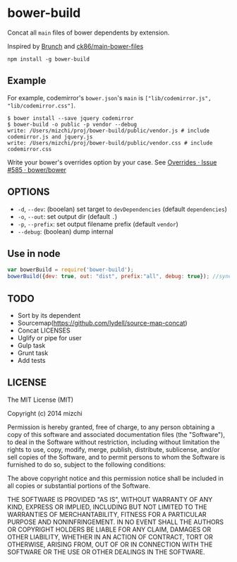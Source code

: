 # bower-build

Concat all `main` files of bower dependents by extension.

Inspired by [Brunch](http://brunch.io/ "Brunch | ultra-fast HTML5 build tool") and [ck86/main-bower-files](https://github.com/ck86/main-bower-files "ck86/main-bower-files")

```
npm install -g bower-build
```

## Example

For example, codemirror's `bower.json`'s `main` is `["lib/codemirror.js", "lib/codemirror.css"]`.

```
$ bower install --save jquery codemirror
$ bower-build -o public -p vendor --debug
write: /Users/mizchi/proj/bower-build/public/vendor.js # include codemirror.js and jquery.js
write: /Users/mizchi/proj/bower-build/public/vendor.css # include codemirror.css
```

Write your bower's overrides option by your case. See [Overrides · Issue #585 · bower/bower](https://github.com/bower/bower/issues/585 "Overrides · Issue #585 · bower/bower")

## OPTIONS

- `-d`, `--dev`: (booelan) set target to `devDependencies` (default `dependencies`)
- `-o`, `--out`: set output dir (default `.`)
- `-p`, `--prefix`: set output filename prefix (default `vendor`)
- `--debug`: (boolean) dump internal

## Use in node

```javascript
var bowerBuild = require('bower-build');
bowerBuild({dev: true, out: "dist", prefix:"all", debug: true}); //sync
```

## TODO

- Sort by its dependent
- Sourcemap(https://github.com/lydell/source-map-concat)
- Concat LICENSES
- Uglify or pipe for user
- Gulp task
- Grunt task
- Add tests

## LICENSE

The MIT License (MIT)

Copyright (c) 2014 mizchi

Permission is hereby granted, free of charge, to any person obtaining a copy
of this software and associated documentation files (the "Software"), to deal
in the Software without restriction, including without limitation the rights
to use, copy, modify, merge, publish, distribute, sublicense, and/or sell
copies of the Software, and to permit persons to whom the Software is
furnished to do so, subject to the following conditions:

The above copyright notice and this permission notice shall be included in
all copies or substantial portions of the Software.

THE SOFTWARE IS PROVIDED "AS IS", WITHOUT WARRANTY OF ANY KIND, EXPRESS OR
IMPLIED, INCLUDING BUT NOT LIMITED TO THE WARRANTIES OF MERCHANTABILITY,
FITNESS FOR A PARTICULAR PURPOSE AND NONINFRINGEMENT. IN NO EVENT SHALL THE
AUTHORS OR COPYRIGHT HOLDERS BE LIABLE FOR ANY CLAIM, DAMAGES OR OTHER
LIABILITY, WHETHER IN AN ACTION OF CONTRACT, TORT OR OTHERWISE, ARISING FROM,
OUT OF OR IN CONNECTION WITH THE SOFTWARE OR THE USE OR OTHER DEALINGS IN
THE SOFTWARE.
